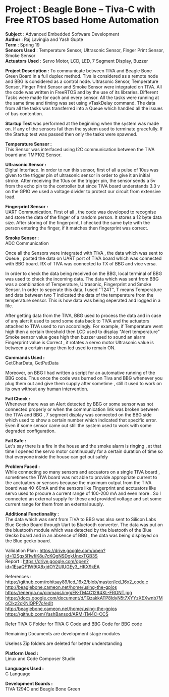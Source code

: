 # Project : Beagle Bone – Tiva-C with Free RTOS based Home Automation  
**Subject** : Advanced Embedded Software Development  
**Author** : Raj Lavingia and Yash Gupte  
**Term** : Spring 19  
**Sensors Used** : Temperature Sensor, Ultrasonic Sensor, Finger Print Sensor, Smoke Sensor  
**Actuators Used** : Servo Motor, LCD, LED, 7 Segment Display, Buzzer

		   
**Project Description :**
To communicate between TIVA and Beagle Bone Green Board in a full duplex method. Tiva is considered as a remote node and BBG is considered as a control node. Ultrasonic Sensor, Temperature Sensor, Finger Print Sensor and Smoke Sensor were integrated on TIVA. All the code was written in FreeRTOS and by the use of its libraries. Different Tasks were made for each and every sensor. All the tasks were running at the same time and timing was set using vTaskDelay command. The data from all the tasks was transferred into a Queue which handled all the issues of bus contention. 

**Startup Test** was performed at the beginning when the system was made on. If any of the sensors fail then the system used to terminate gracefully. If the Startup test was passed then only the tasks were spawned.

**Temperature Sensor :**  
This Sensor was interfaced using I2C communication between the TIVA board and TMP102 Sensor.

**Ultrasonic Sensor :**  
Digital Interface. In order to run this sensor, first of all a pulse of 10us was given to the trigger pin of ultrasonic sensor in order to give it an initial stroke. After receiving the 10us on the trigger pin, the sensor sends a 5v from the echo pin to the controller but since TIVA board understands 3.3 v on the GPIO we used a voltage divider to protect our circuit from extensive load.

**Fingerprint Sensor :**  
UART Communication. First of all , the code was developed to recognise and store the data of the finger of a random person. It stores a 12 byte data size. After storing of the fingerprint, I checked the same byte with the person entering the finger, if it matches then fingerprint was correct.

**Smoke Sensor :**  
ADC Communication

Once all the Sensors were integrated with TIVA , the data which was sent to Queue , posted the data on UART port of TIVA board which was connected with BBG board. RX of TIVA was connected to TX of BBG and vice versa.

In order to check the data being received on the BBG, local terminal of BBG was used to check the incoming data. The data which was sent from BBG was a combination of Temperature, Ultrasonic, Fingerprint and Smoke Sensor. In order to seperate this data, I used "T24T", T means Temperature and data between two T indicated the data of the temperature from the temperature sensor. This is how data was being seperated and logged in a file.

After getting data from the TIVA, BBG used to process the data and in case of any alert it used to send some data back to TIVA and the actuators attached to TIVA used to run accordingly. 
For example, if Temperature went high then a certain threshold then LCD used to display "Alert temperature"
Smoke sensor value goes high then buzzer used to sound an alarm
Fingerprint value is Correct , it rotates a servo motor
Ultrasonic value is between a certain range then led used to remain ON.

**Commands Used :**  
GetCharData, GetPutData

Moreover, on BBG I had written a script for an automative running of the BBG code. Thus once the code was burned on Tiva and BBG whenever you plug them out and give them supply after sometime , still it used to work on its own without any human intervention.

**Fail Check :**  
Whenever there was an Alert detected by BBG or some sensor was not connected properly or when the communication link was broken between the TIVA and BBG , 7 segment display was connected on the BBG side which used to show a certain number which indicated that specific error. Even if some sensor came out still the system used to work with some degraded configuration.

**Fail Safe :**  
Let's say there is a fire in the house and the smoke alarm is ringing , at that time I opened the servo motor continuously for a certain duration of time so that everyone inside the house can get out safely

**Problem Faced :**  
While connecting so many sensors and accuators on a single TIVA board , sometimes the TIVA board was not able to provide appropriate current to the acctuators or sensors because the maximum output from the TIVA board was 40-60mA and the sensors like Fingerprint and acctuators like servo used to procure a current range of 100-200 mA and even more . So I connected an external supply for these and provided voltage and set some current range for them from an external suuply. 

**Additional Functionality :**  
The data which was sent from TIVA to BBG was also sent to Silicon Labs Blue Gecko Board through Uart to Bluetooth converter. The data was put on the bluetooth module which was detected by the bluetooth of the Blue Gecko board and in an absence of BBG , the data was being displayed on the Blue gecko board.

Validation Plan : https://drive.google.com/open?id=12Sgx5I1wfiK8u7cKQgNSDgkUnxxTGB3S  
Report : https://drive.google.com/open?id=1EsaQF1W9tX8xjdOYZUIUGEy3_HKX9kEA  

References : https://github.com/rohitsay89/lcd_16x2/blob/master/lcd_16x2_code.c  
http://beaglebone.cameon.net/home/using-the-gpios  
https://energia.nu/pinmaps/img/EK-TM4C1294XL-FRONT.jpg  
https://docs.google.com/document/d/1QzakkATP8IdyN5t7XYYzXEXwnb7MoClkz2cKNlQPP7o/edit  
http://beaglebone.cameon.net/home/using-the-gpios  
https://github.com/YashBansod/ARM-TM4C-CCS  

Refer TIVA C Folder for TIVA C Code and BBG Code for BBG code

Remaining Documents are development stage modules

Useless Zip folders are deleted for better understanding 

**Platform Used :**  
Linux and Code Composer Studio

**Languages Used :**  
C Language

**Development Boards :**  
TIVA 1294C and Beagle Bone Green 



 
